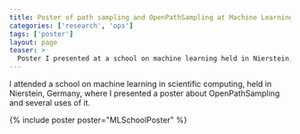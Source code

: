 ```yaml
---
title: Poster of path sampling and OpenPathSampling at Machine Learning School
categories: ['research', 'ops']
tags: ['poster']
layout: page
teaser: >
  Poster I presented at a school on machine learning held in Nierstein, Germany.
---
```


I attended a school on machine learning in scientific computing, held in
Nierstein, Germany, where I presented a poster about OpenPathSampling and
several uses of it.

{% include poster poster="MLSchoolPoster" %} 
